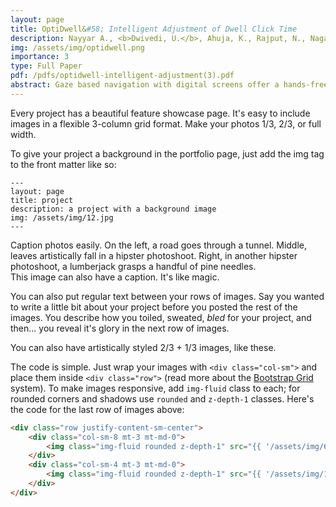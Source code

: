 ```yaml
---
layout: page
title: OptiDwell&#58; Intelligent Adjustment of Dwell Click Time
description: Nayyar A., <b>Dwivedi, U.</b>, Ahuja, K., Rajput, N., Nagar, S. and Dey, K. OptiDwell&#58; Intelligent Adjustment of Dwell Click Time. <i>International Conference on Intelligent User Interfaces (IUI) 2017.</i>
img: /assets/img/optidwell.png
importance: 3
type: Full Paper
pdf: /pdfs/optidwell-intelligent-adjustment(3).pdf
abstract: Gaze based navigation with digital screens offer a hands-free and touchless interaction, which is often useful in providing a hygienic interaction experience in a public kiosk scenario. The goodness of such a navigation system depends not only on the accuracy of detecting the eye gaze but also on the ability to determine whether a user is interested in clicking a button or is just looking at the button. The time for which a user needs to gaze at a particular button before it is considered as a click action is called the dwell time. In this paper, we explore intelligent adjustment of dwell times, where mouse click events on the buttons of a given application are emulated with user gaze. A constant dwell-time for all buttons and for all users may not provide an efficient and intuitive interface. We thereby propose a model to dynamically adjust dwell-time values used to emulate user mouse click events, exploiting the user’s experience with different portions of a given application. The adjustment happens at a per-user, per-button granularity, as a function of the user’s (a) prior usage experience of the given button within the application and (b) Midas touch characteristics for the given button. We propose OptiDwell, inspired by the action-value method based solutions to the Multi-Armed Bandits problem, for dwell click time adaptation. We experiment OptiDwell using an interactive TV channel browsing interface application, constituting of a mix of text and image buttons, over 10 computer-savvy users generating over 9000 click tasks. We observe significant improvement of user comfort level over the sessions, quantified by (a) improved (reduced) dwell times and (b) reduced number of Midas touches in spite of faster dwell-clicks, as high as 10-fold reduction in the best case. Our work is useful for creating an interface, with accurate, fast and comfortable dwell-clicks for each interface element (e.g., buttons), and each user.
---
```


Every project has a beautiful feature showcase page.
It's easy to include images in a flexible 3-column grid format.
Make your photos 1/3, 2/3, or full width.

To give your project a background in the portfolio page, just add the img tag to the front matter like so:

    ---
    layout: page
    title: project
    description: a project with a background image
    img: /assets/img/12.jpg
    ---

<div class="row">
    <div class="col-sm mt-3 mt-md-0">
        <img class="img-fluid rounded z-depth-1" src="{{ '/assets/img/1.jpg' | relative_url }}" alt="" title="example image"/>
    </div>
    <div class="col-sm mt-3 mt-md-0">
        <img class="img-fluid rounded z-depth-1" src="{{ '/assets/img/3.jpg' | relative_url }}" alt="" title="example image"/>
    </div>
    <div class="col-sm mt-3 mt-md-0">
        <img class="img-fluid rounded z-depth-1" src="{{ '/assets/img/5.jpg' | relative_url }}" alt="" title="example image"/>
    </div>
</div>
<div class="caption">
    Caption photos easily. On the left, a road goes through a tunnel. Middle, leaves artistically fall in a hipster photoshoot. Right, in another hipster photoshoot, a lumberjack grasps a handful of pine needles.
</div>
<div class="row">
    <div class="col-sm mt-3 mt-md-0">
        <img class="img-fluid rounded z-depth-1" src="{{ '/assets/img/5.jpg' | relative_url }}" alt="" title="example image"/>
    </div>
</div>
<div class="caption">
    This image can also have a caption. It's like magic.
</div>

You can also put regular text between your rows of images.
Say you wanted to write a little bit about your project before you posted the rest of the images.
You describe how you toiled, sweated, *bled* for your project, and then... you reveal it's glory in the next row of images.


<div class="row justify-content-sm-center">
    <div class="col-sm-8 mt-3 mt-md-0">
        <img class="img-fluid rounded z-depth-1" src="{{ '/assets/img/6.jpg' | relative_url }}" alt="" title="example image"/>
    </div>
    <div class="col-sm-4 mt-3 mt-md-0">
        <img class="img-fluid rounded z-depth-1" src="{{ '/assets/img/11.jpg' | relative_url }}" alt="" title="example image"/>
    </div>
</div>
<div class="caption">
    You can also have artistically styled 2/3 + 1/3 images, like these.
</div>


The code is simple.
Just wrap your images with `<div class="col-sm">` and place them inside `<div class="row">` (read more about the <a href="https://getbootstrap.com/docs/4.4/layout/grid/" target="_blank">Bootstrap Grid</a> system).
To make images responsive, add `img-fluid` class to each; for rounded corners and shadows use `rounded` and `z-depth-1` classes.
Here's the code for the last row of images above:

```html
<div class="row justify-content-sm-center">
    <div class="col-sm-8 mt-3 mt-md-0">
        <img class="img-fluid rounded z-depth-1" src="{{ '/assets/img/6.jpg' | relative_url }}" alt="" title="example image"/>
    </div>
    <div class="col-sm-4 mt-3 mt-md-0">
        <img class="img-fluid rounded z-depth-1" src="{{ '/assets/img/11.jpg' | relative_url }}" alt="" title="example image"/>
    </div>
</div>
```
